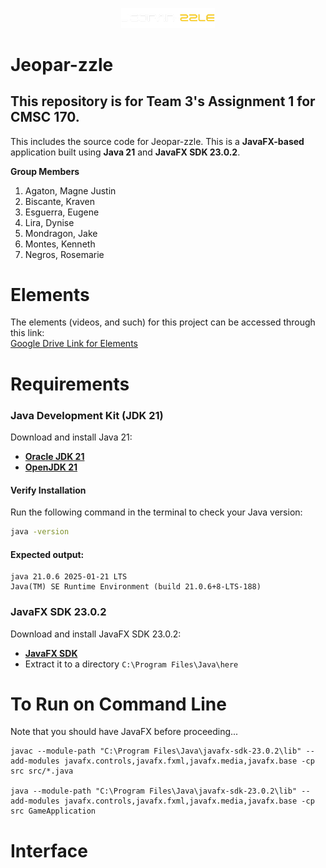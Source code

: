 <p align="center">
  <img src="logo.png" alt="Logo" width="150">
</p>

# Jeopar-zzle
## This repository is for Team 3's Assignment 1 for CMSC 170.

This includes the source code for Jeopar-zzle. This is a **JavaFX-based** application built using **Java 21** and **JavaFX SDK 23.0.2**.

**Group Members**
1. Agaton, Magne Justin
2. Biscante, Kraven
3. Esguerra, Eugene
4. Lira, Dynise
5. Mondragon, Jake
6. Montes, Kenneth
7. Negros, Rosemarie

# Elements

The elements (videos, and such) for this project can be accessed through this link:<br/>
[Google Drive Link for Elements]()<br/>

# Requirements  

### Java Development Kit (JDK 21)  
Download and install Java 21:  
- **[Oracle JDK 21](https://www.oracle.com/java/technologies/javase/jdk21-archive-downloads.html)**
- **[OpenJDK 21](https://jdk.java.net/21/)**  

#### Verify Installation  
Run the following command in the terminal to check your Java version:  
```sh
java -version
```
#### Expected output:<br/>
```
java 21.0.6 2025-01-21 LTS
Java(TM) SE Runtime Environment (build 21.0.6+8-LTS-188)
```
### JavaFX SDK 23.0.2
Download and install JavaFX SDK 23.0.2:  
- **[JavaFX SDK](https://openjfx.io/)**
- Extract it to a directory `C:\Program Files\Java\here`

# To Run on Command Line
Note that you should have JavaFX before proceeding...
```
javac --module-path "C:\Program Files\Java\javafx-sdk-23.0.2\lib" --add-modules javafx.controls,javafx.fxml,javafx.media,javafx.base -cp src src/*.java      

java --module-path "C:\Program Files\Java\javafx-sdk-23.0.2\lib" --add-modules javafx.controls,javafx.fxml,javafx.media,javafx.base -cp src GameApplication
```

# Interface







